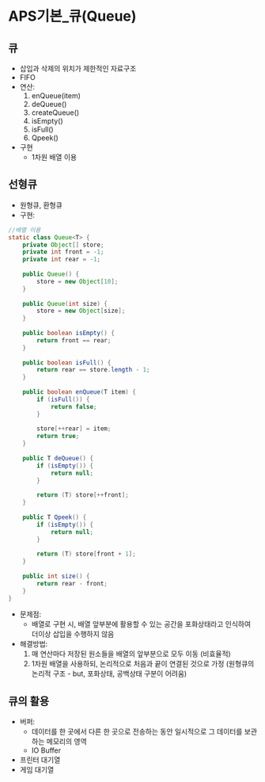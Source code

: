 # APS기본_큐(Queue)

## 큐
* 삽입과 삭제의 위치가 제한적인 자료구조
* FIFO
* 연산: 
    1. enQueue(item)
    2. deQueue()
    3. createQueue()
    4. isEmpty()
    5. isFull()
    6. Qpeek()
* 구현
    - 1차원 배열 이용

## 선형큐
* 원형큐, 환형큐
* 구현:
```java
//배열 이용
static class Queue<T> {
	private Object[] store;
	private int front = -1;
	private int rear = -1;
		
	public Queue() {
		store = new Object[10];
	}
		
	public Queue(int size) {
		store = new Object[size];
	}
	
	public boolean isEmpty() {
		return front == rear;
	}
	
	public boolean isFull() {
		return rear == store.length - 1;
	}
	
	public boolean enQueue(T item) {
		if (isFull()) {
			return false;
		}
		
		store[++rear] = item;
		return true;
	}
	
	public T deQueue() {
		if (isEmpty()) {
			return null;
		}
		
		return (T) store[++front];
	}
		
	public T Qpeek() {
		if (isEmpty()) {
			return null;
		}
		
		return (T) store[front + 1];
	}
		
	public int size() {
		return rear - front;
	}
}
```
* 문제점:
    - 배열로 구현 시, 배열 앞부분에 활용할 수 있는 공간을 포화상태라고 인식하여 더이상 삽입을 수행하지 않음
* 해결방법:
    1. 매 연산마다 저장된 원소들을 배열의 앞부분으로 모두 이동 (비효율적)
    2. 1차원 배열을 사용하되, 논리적으로 처음과 끝이 연결된 것으로 가정 (원형큐의 논리적 구조 - but, 포화상태, 공백상태 구분이 어려움)

## 큐의 활용
* 버퍼:
    - 데이터를 한 곳에서 다른 한 곳으로 전송하는 동안 일시적으로 그 데이터를 보관하는 메모리의 영역
    - IO Buffer
* 프린터 대기열
* 게임 대기열